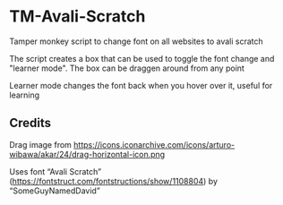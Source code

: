 # TM-Avali-Scratch
Tamper monkey script to change font on all websites to avali scratch

The script creates a box that can be used to toggle the font change and "learner mode". The box can be draggen around from any point

Learner mode changes the font back when you hover over it, useful for learning

## Credits
Drag image from https://icons.iconarchive.com/icons/arturo-wibawa/akar/24/drag-horizontal-icon.png

Uses font “Avali Scratch” (https://fontstruct.com/fontstructions/show/1108804) by “SomeGuyNamedDavid”
